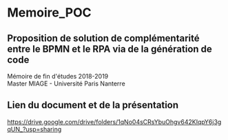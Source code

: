 # Memoire_POC

## Proposition de solution de complémentarité entre le BPMN et le RPA via de la génération de code
Mémoire de fin d'études 2018-2019  
Master MIAGE - Université Paris Nanterre

## Lien du document et de la présentation
https://drive.google.com/drive/folders/1qNo04sCRsYbuOhgv642KIqpY6j3gqUN_?usp=sharing

